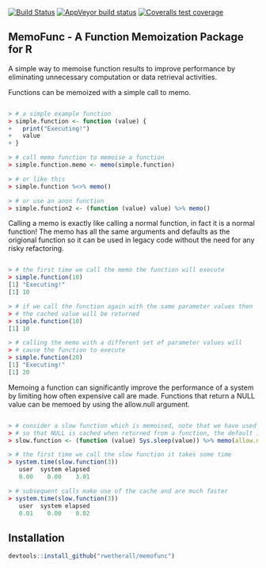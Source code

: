 [![Build Status](https://travis-ci.com/rwetherall/memofunc.svg?token=x2QLvsytRz6d82hRES7c&branch=master)](https://travis-ci.com/rwetherall/memofunc)
[![AppVeyor build status](https://ci.appveyor.com/api/projects/status/github/rwetherall/memofunc?branch=master&svg=true)](https://ci.appveyor.com/project/rwetherall/memofunc)
[![Coveralls test coverage](https://coveralls.io/repos/github/rwetherall/memofunc/badge.svg)](https://coveralls.io/r/rwetherall/memofunc?branch=master)

## MemoFunc - A Function Memoization Package for R

A simple way to memoise function results to improve performance by eliminating unnecessary computation or data retrieval activities.

Functions can be memoized with a simple call to memo.

``` r

> # a simple example function
> simple.function <- function (value) {
+   print("Executing!")
+   value
+ }

> # call memo function to memoise a function
> simple.function.memo <- memo(simple.function)

> # or like this
> simple.function %<>% memo()

> # or use an anon function
> simple.function2 <- (function (value) value) %>% memo()

```
Calling a memo is exactly like calling a normal function, in fact it is a normal function!  The memo has all the same arguments and defaults as the origional function so it can be used in legacy code without the need for any risky refactoring.

``` r

> # the first time we call the memo the function will execute
> simple.function(10)
[1] "Executing!"
[1] 10

> # if we call the function again with the same parameter values then
> # the cached value will be returned
> simple.function(10)
[1] 10

> # calling the memo with a different set of parameter values will
> # cause the function to execute
> simple.function(20)
[1] "Executing!"
[1] 20

```

Memoing a function can significantly improve the performance of a system by limiting how often expensive call are made.  Functions that return a NULL value can be memoed by using the allow.null argument.

``` r

> # consider a slow function which is memoised, note that we have used the allow.null argument
> # so that NULL is cached when returned from a function, the default is FALSE
> slow.function <- (function (value) Sys.sleep(value)) %>% memo(allow.null = TRUE)

> # the first time we call the slow function it takes some time
> system.time(slow.function(3))
   user  system elapsed 
   0.00    0.00    3.01 

> # subsequent calls make use of the cache and are much faster
> system.time(slow.function(3))
   user  system elapsed 
   0.01    0.00    0.02 

```

## Installation

``` r
devtools::install_github("rwetherall/memofunc")
```

